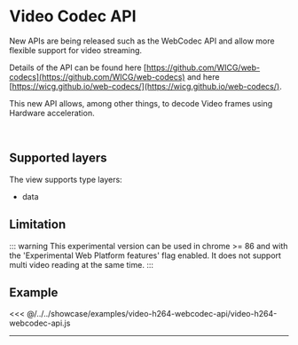 # Video Codec API <Badge text="beta" type="warning"/>

New APIs are being released such as the WebCodec API and allow more flexible support for video streaming.

Details of the API can be found here [https://github.com/WICG/web-codecs](https://github.com/WICG/web-codecs) 
and here [https://wicg.github.io/web-codecs/](https://wicg.github.io/web-codecs/).

This new API allows, among other things, to decode Video frames using Hardware acceleration.

<br/>
<DocumentationLoad path="/guide/api/WebCodecView.html"/>

## Supported layers

The view supports type layers:
- data

## Limitation

::: warning
This experimental version can be used in chrome >= 86 and with the 'Experimental Web Platform features' flag enabled.
It does not support multi video reading at the same time.
:::

## Example

<<< @/../../showcase/examples/video-h264-webcodec-api/video-h264-webcodec-api.js

<hr class="demo-hr"/>
<br/><br/>

<Example path="/showcase/video-h264-webcodec-api.html" style="border:none;width:100%;height: 500px" />
